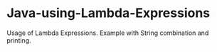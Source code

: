 # Java-using-Lambda-Expressions
Usage of Lambda Expressions.  Example with String combination and printing.
